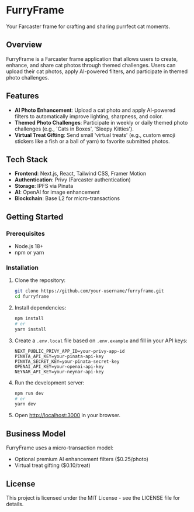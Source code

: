 # FurryFrame

Your Farcaster frame for crafting and sharing purrfect cat moments.

## Overview

FurryFrame is a Farcaster frame application that allows users to create, enhance, and share cat photos through themed challenges. Users can upload their cat photos, apply AI-powered filters, and participate in themed photo challenges.

## Features

- **AI Photo Enhancement**: Upload a cat photo and apply AI-powered filters to automatically improve lighting, sharpness, and color.
- **Themed Photo Challenges**: Participate in weekly or daily themed photo challenges (e.g., 'Cats in Boxes', 'Sleepy Kitties').
- **Virtual Treat Gifting**: Send small 'virtual treats' (e.g., custom emoji stickers like a fish or a ball of yarn) to favorite submitted photos.

## Tech Stack

- **Frontend**: Next.js, React, Tailwind CSS, Framer Motion
- **Authentication**: Privy (Farcaster authentication)
- **Storage**: IPFS via Pinata
- **AI**: OpenAI for image enhancement
- **Blockchain**: Base L2 for micro-transactions

## Getting Started

### Prerequisites

- Node.js 18+
- npm or yarn

### Installation

1. Clone the repository:
   ```bash
   git clone https://github.com/your-username/furryframe.git
   cd furryframe
   ```

2. Install dependencies:
   ```bash
   npm install
   # or
   yarn install
   ```

3. Create a `.env.local` file based on `.env.example` and fill in your API keys:
   ```
   NEXT_PUBLIC_PRIVY_APP_ID=your-privy-app-id
   PINATA_API_KEY=your-pinata-api-key
   PINATA_SECRET_KEY=your-pinata-secret-key
   OPENAI_API_KEY=your-openai-api-key
   NEYNAR_API_KEY=your-neynar-api-key
   ```

4. Run the development server:
   ```bash
   npm run dev
   # or
   yarn dev
   ```

5. Open [http://localhost:3000](http://localhost:3000) in your browser.

## Business Model

FurryFrame uses a micro-transaction model:
- Optional premium AI enhancement filters ($0.25/photo)
- Virtual treat gifting ($0.10/treat)

## License

This project is licensed under the MIT License - see the LICENSE file for details.

